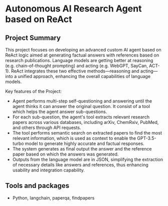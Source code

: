 # Autonomous AI Research Agent based on ReAct

## Project Summary
This project focuses on developing an advanced custom AI agent based on ReAct logic aimed at generating factual answers with references based on research publications. Language models are getting better at reasoning (e.g. chain-of-thought prompting) and acting (e.g. WebGPT, SayCan, ACT-1). ReAct integrates these two effective methods—reasoning and acting—into a unified approach, enhancing the overall capabilities of language models.

Key features of the Project:
* Agent performs multi-step self-questioning and answering until the agent thinks it can answer the original question. It consist of a tool which helps the agent answer sub-questions.
* For each sub-question, the agent's tool extracts relevant research papers across various databases, including arXiv, ChemRxiv, PubMed, and others through API requests.
* The tool performs semantic search on extracted papers to find the most relevant information, which is used as context to enable the GPT-3.5-turbo model to generate highly accurate and factual responses.
* The system generates as final output the answer and the reference paper based on which the answers was generated.
* Outputs from the language model are in JSON, simplifying the extraction of necessary details like answers and references, thus enhancing usability and integration capability.


## Tools and packages
* Python, langchain, paperqa, findpapers
